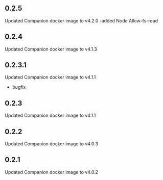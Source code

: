 ## 0.2.5
Updated Companion docker image to v4.2.0
-added Node Allow-fs-read

## 0.2.4
Updated Companion docker image to v4.1.3

## 0.2.3.1
Updated Companion docker image to v4.1.1
- bugfix

## 0.2.3
Updated Companion docker image to v4.1.1

## 0.2.2
Updated Companion docker image to v4.0.3

## 0.2.1
Updated Companion docker image to v4.0.2
